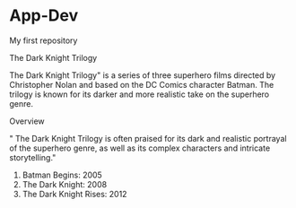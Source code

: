 # App-Dev
My first repository

The Dark Knight Trilogy 

The Dark Knight Trilogy" is a series of three superhero films directed by Christopher Nolan and based on the DC Comics character Batman. The trilogy is known for its darker and more realistic take on the superhero genre. 

Overview

" The Dark Knight Trilogy is often praised for its dark and realistic portrayal of the superhero genre, as well as its complex characters and intricate storytelling."
1. Batman Begins: 2005
2. The Dark Knight: 2008
3. The Dark Knight Rises: 2012

